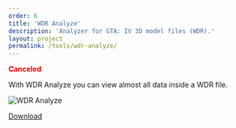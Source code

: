```yaml
---
order: 6
title: 'WDR Analyze'
description: 'Analyzer for GTA: IV 3D model files (WDR).'
layout: project
permalink: /tools/wdr-analyze/
---
```


<span style="color: #ff0000;">**Canceled**</span>

With WDR Analyze you can view almost all data inside a WDR file.

![WDR Analyze](http://www.Shadow-Link.nl/images/wdranalyzehead.png)

[Download](/assets/downloads/WDRAnalyze.zip)